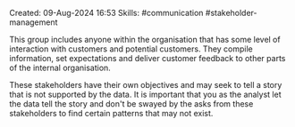 Created: 09-Aug-2024 16:53
Skills: #communication #stakeholder-management

This group includes anyone within the organisation that has some level of interaction with customers and potential customers. They compile information, set expectations and deliver customer feedback to other parts of the internal organisation.

These stakeholders have their own objectives and may seek to tell a story that is not supported by the data. It is important that you as the analyst let the data tell the story and don't be swayed by the asks from these stakeholders to find certain patterns that may not exist.